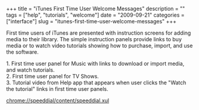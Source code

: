 +++
title = "iTunes First Time User Welcome Messages"
description = ""
tags = ["help", "tutorials", "welcome"]
date = "2009-09-21"
categories = ["interface"]
slug = "itunes-first-time-user-welcome-messages"
+++


<p>First time users of iTunes are presented with instruction screens for adding media to their library. The simple instruction panels provide links to buy media or to watch video tutorials showing how to purchase, import, and use the software.</p>
<div id="screens-full" class="clear"><div class="caption">1. First time user panel for Music with links to download or import media, and watch tutorials.</div><div class="fullimg clear"><a href="//media.konigi.com/interface/itunes-first-time-1.png" class="group" rel="group" title="1. First time user panel for Music with links to download or import media, and watch tutorials."><img src="//media.konigi.com/interface/itunes-first-time-1.png" alt="" class="img-responsive"></a></div></div><div id="screens-full" class="clear"><div class="caption">2. First time user panel for TV Shows.</div><div class="fullimg clear"><a href="//media.konigi.com/interface/itunes-first-time-2.png" class="group" rel="group" title="2. First time user panel for TV Shows."><img src="//media.konigi.com/interface/itunes-first-time-2.png" alt="" class="img-responsive"></a></div></div><div id="screens-full" class="clear"><div class="caption">3. Tutorial video from Help app that appears when user clicks the &quot;Watch the tutorial&quot; links in first time user panels.</div><div class="fullimg clear"><a href="//media.konigi.com/interface/itunes-first-time-3.png" class="group" rel="group" title="3. Tutorial video from Help app that appears when user clicks the &quot;Watch the tutorial&quot; lin..."><img src="//media.konigi.com/interface/itunes-first-time-3.png" alt="" class="img-responsive"></a></div></div>        
<p><a href="chrome://speeddial/content/speeddial.xul">chrome://speeddial/content/speeddial.xul</a></p>

